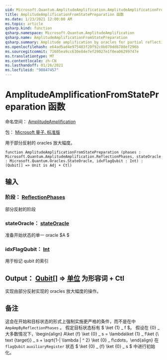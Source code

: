 ```yaml
---
uid: Microsoft.Quantum.AmplitudeAmplification.AmplitudeAmplificationFromStatePreparation
title: AmplitudeAmplificationFromStatePreparation 函数
ms.date: 1/23/2021 12:00:00 AM
ms.topic: article
qsharp.kind: function
qsharp.namespace: Microsoft.Quantum.AmplitudeAmplification
qsharp.name: AmplitudeAmplificationFromStatePreparation
qsharp.summary: Amplitude amplification by oracles for partial reflections.
ms.openlocfilehash: e64ad5ad4e975483f20f92c0b070dd6788ef296b
ms.sourcegitcommit: 71605ea9cc630e84e7ef29027e1f0ea06299747e
ms.translationtype: MT
ms.contentlocale: zh-CN
ms.lasthandoff: 01/26/2021
ms.locfileid: "98847457"
---
```

# <a name="amplitudeamplificationfromstatepreparation-function"></a>AmplitudeAmplificationFromStatePreparation 函数

命名空间： [AmplitudeAmplification](xref:Microsoft.Quantum.AmplitudeAmplification)

包： [Microsoft 量子. 标准版](https://nuget.org/packages/Microsoft.Quantum.Standard)


用于部分反射的 oracles 放大幅度。

```qsharp
function AmplitudeAmplificationFromStatePreparation (phases : Microsoft.Quantum.AmplitudeAmplification.ReflectionPhases, stateOracle : Microsoft.Quantum.Oracles.StateOracle, idxFlagQubit : Int) : (Qubit[] => Unit is Adj + Ctl)
```


## <a name="input"></a>输入

### <a name="phases--reflectionphases"></a>阶段： [ReflectionPhases](xref:Microsoft.Quantum.AmplitudeAmplification.ReflectionPhases)

部分反射的阶段


### <a name="stateoracle--stateoracle"></a>stateOracle： [stateOracle](xref:Microsoft.Quantum.Oracles.StateOracle)

准备开始状态的单一 oracle $A $


### <a name="idxflagqubit--int"></a>idxFlagQubit： [Int](xref:microsoft.quantum.lang-ref.int)

用于标记 qubit 的索引



## <a name="output--qubit--unit--is-adj--ctl"></a>Output： [Qubit](xref:microsoft.quantum.lang-ref.qubit)[] => [单位](xref:microsoft.quantum.lang-ref.unit)  为形容词 + Ctl

实现由部分反射实现的 oracles 放大幅度的操作。

## <a name="remarks"></a>备注

这会在开始和目标状态的形式上强制实施更严格的条件，而不是在中 `AmpAmpByReflectionPhases` 。
假定目标状态标有 $ \ket {1} \_ f $。
假设在 {0} \_ 大多数情况下，\begin{align} A\ket {f} \ket {0} \_ s = \lambda\ket {1} \_ f\ket {\ text {target}} \_ s + \sqrt{1-| \lambda | ^ 2} \ket {0} \_ f\cdots，\end{align} 在 `flagQubit` `auxiliaryRegister` 状态 $ \ket {0} \_ {f} \ket {0} \_ s $ 中进行初始化。